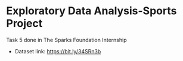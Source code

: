# Exploratory Data Analysis-Sports Project
Task 5 done in The Sparks Foundation Internship
- Dataset link:  https://bit.ly/34SRn3b 
